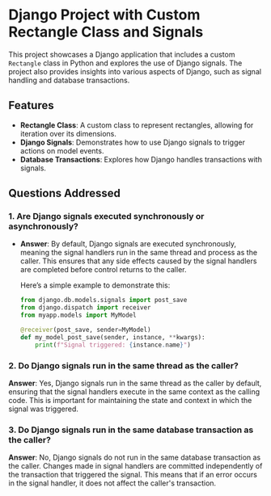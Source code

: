 # Django Project with Custom Rectangle Class and Signals

This project showcases a Django application that includes a custom `Rectangle` class in Python and explores the use of Django signals. The project also provides insights into various aspects of Django, such as signal handling and database transactions.
## Features
- **Rectangle Class**: A custom class to represent rectangles, allowing for iteration over its dimensions.
- **Django Signals**: Demonstrates how to use Django signals to trigger actions on model events.
- **Database Transactions**: Explores how Django handles transactions with signals.


## Questions Addressed

### 1. Are Django signals executed synchronously or asynchronously?
- **Answer**: By default, Django signals are executed synchronously, meaning the signal handlers run in the same thread and process as the caller. This ensures that any side effects caused by the signal handlers are completed before control returns to the caller.

  Here’s a simple example to demonstrate this:

  ```python
  from django.db.models.signals import post_save
  from django.dispatch import receiver
  from myapp.models import MyModel

  @receiver(post_save, sender=MyModel)
  def my_model_post_save(sender, instance, **kwargs):
      print(f"Signal triggered: {instance.name}")

### 2. Do Django signals run in the same thread as the caller?
**Answer**: Yes, Django signals run in the same thread as the caller by default, ensuring that the signal handlers execute in the same context as the calling code. This is important for maintaining the state and context in which the signal was triggered.

### 3. Do Django signals run in the same database transaction as the caller?
**Answer**: No, Django signals do not run in the same database transaction as the caller. Changes made in signal handlers are committed independently of the transaction that triggered the signal. This means that if an error occurs in the signal handler, it does not affect the caller's transaction.
